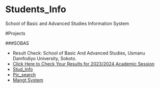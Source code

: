 # Students_Info
School of Basic and Advanced Studies Information System

#Projects

###SOBAS
- Result Check: School of Basic And Advanced Studies, Usmanu Damfodiyo University, Sokoto.
- [Click Here to Check Your Results for 2023/2024 Academic Session](https://script.google.com/macros/s/AKfycbzYZcARpHUnWDOkUAkCzXZR_CVZfxUOFajYGZQEmUPp/dev)
- [Stud_Info](studt.html)
- [Pic_search](https://script.google.com/macros/s/AKfycbz77MmOv6w3-UT3-IZxY7joLI-o2b2hGqkm82uANhxzjO6h37xrAlvw77Kg9RD2Aihw/exec)
- [Mangt System](index.php)
